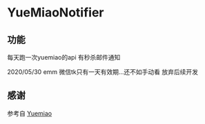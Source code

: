 # YueMiaoNotifier

## 功能
每天跑一次yuemiao的api 有秒杀邮件通知 

2020/05/30 emm 微信tk只有一天有效期...还不如手动看  放弃后续开发 

## 感谢
参考自 [Yuemiao](https://github.com/Hootrix/Yuemiao)
